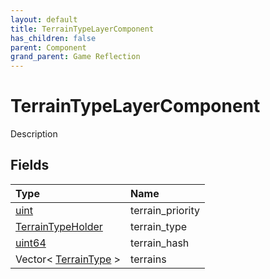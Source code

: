 ```yaml
---
layout: default
title: TerrainTypeLayerComponent
has_children: false
parent: Component
grand_parent: Game Reflection
---
```

# TerrainTypeLayerComponent
Description 

## Fields

| Type | Name |
|:-------------|:--------------|
| [uint](/docs/game-reflection/components/uint) | terrain_priority |
| [TerrainTypeHolder](/docs/game-reflection/components/terrain_type_holder) | terrain_type |
| [uint64](/docs/game-reflection/components/uint64) | terrain_hash |
| Vector< [TerrainType](/docs/game-reflection/classes/terrain_type) > | terrains |

